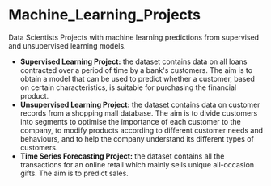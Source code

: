 # Machine_Learning_Projects
Data Scientists Projects with machine learning predictions from supervised and unsupervised learning models.

- **Supervised Learning Project:** the dataset contains data on all loans contracted over a period of time by a bank's customers. The aim is to obtain a model that can be used to predict whether a customer, based on certain characteristics, is suitable for purchasing the financial product.
- **Unsupervised Learning Project:** the dataset contains data on customer records from a shopping mall database. The aim is to divide customers into segments to optimise the importance of each customer to the company, to modify products according to different customer needs and behaviours, and to help the company understand its different types of customers.
- **Time Series Forecasting Project:** the dataset contains all the transactions for an online retail which mainly sells unique all-occasion gifts. The aim is to predict sales.
